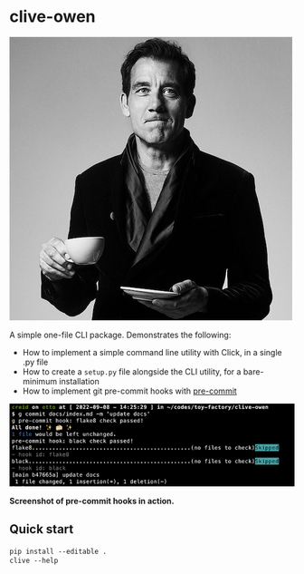 # clive-owen

![Clive Owen](docs/img/clive.jpg)

A simple one-file CLI package. Demonstrates the following:

* How to implement a simple command line utility with Click, in a single .py file
* How to create a `setup.py` file alongside the CLI utility, for a bare-minimum installation
* How to implement git pre-commit hooks with [pre-commit](https://pre-commit.com/)

![Screenshot of pre-commit hooks in action](docs/img/ss.png)

**Screenshot of pre-commit hooks in action.**

## Quick start

```
pip install --editable .
clive --help
```
